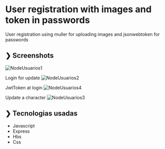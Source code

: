 # User registration with images and token in passwords

User registration using muller for uploading images and jsonwebtoken for passwords

## ❯ Screenshots

![NodeUsuarios1](https://user-images.githubusercontent.com/113739170/213881939-46ffe2f8-c2ca-4e3b-8dd3-424f5aeb2b86.JPG)

Login for update
![NodeUsuarios2](https://user-images.githubusercontent.com/113739170/213881977-bdb27031-16b2-45ed-99cc-c26ea895da3d.JPG)

JwtToken at login
![NodeUsuarios4](https://user-images.githubusercontent.com/113739170/213882029-73a97710-4cd6-46cb-ad96-e39aa035d13a.JPG)

Update a character
![NodeUsuarios3](https://user-images.githubusercontent.com/113739170/213881987-9b2386ae-89a9-4889-9005-989d40e34d9a.JPG)

## ❯ Tecnologias usadas

- Javascript
- Express
- Hbs
- Css
